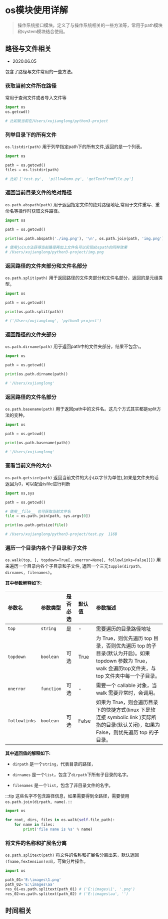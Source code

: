# os模块使用详解

> 操作系统接口模块。定义了与操作系统相关的一些方法等，常用于path模块和system模块结合使用。

## 路径与文件相关

- 2020.06.05

包含了路径与文件常用的一些方法。

### 获取当前文件所在路径

常用于查询文件或者导入文件等

```py
import os
os.getcwd()

# 比如我当前在/Users/xujianglong/python3-project
```
 
### 列举目录下的所有文件 

`os.listdir(path)` 用于列举指定path下的所有文件,返回的是一个列表。

```py
import os

path = os.getcwd()
files = os.listdir(path)

# 比如 ['test.py',  'pillowDemo.py', 'getTextFromFile.py']
```

### 返回当前目录文件的绝对路径

`os.path.abspath(path)` 用于返回指定文件的绝对路径地址,常用于文件重写、重命名等操作时获取文件路径。

```py
import os 

path = os.getcwd()

print(os.path.abspath('./img.png'), '\n', os.path.join(path, 'img.png'))

# 使用join方法获得当前路径再加上文件名可以实现abspath的同样效果
# /Users/xujianglong/python3-project/img.png
```

### 返回路径的文件夹部分和文件名部分

`os.path.split(path)` 用于返回路径的文件夹部分和文件名部分，返回的是元组类型。

```py
import os 

path = os.getcwd()

print(os.path.split(path))

# ('/Users/xujianglong', 'python3-project')
```

### 返回路径的文件夹部分

`os.path.dirname(path)` 用于返回path中的文件夹部分，结果不包含`\`。

```py
import os 

path = os.getcwd()

print(os.path.dirname(path))

# '/Users/xujianglong'
```

### 返回路径的文件名部分

`os.path.basename(path)` 用于返回path中的文件名。这几个方式其实都是split方法的变种。

```py
import os 

path = os.getcwd()

print(os.path.basename(path))

# '/Users/xujianglong'
```

### 查看当前文件的大小

`os.path.getsize(path)` 返回当前文件的大小(以字节为单位),如果是文件夹的话返回为0，可以配合isfile进行判断

```py
import os,sys

path = os.getcwd()

# 使用__file__ 也可获取当前文件名
file = os.path.join(path, sys.argv[0])

print(os.path.getsize(file))

# /Users/xujianglong/python3-project/test.py  116B
```

### 遍历一个目录内各个子目录和子文件

`os.walk(top, [, topdown=True[, onerror=None[, followlinks=False]]])` 用来遍历一个目录内各个子目录和子文件, 返回一个三元`tupple(dirpath, dirnames, filenames)`。

**其中参数解释如下:**

| 参数名  | 参数类型 | 是否必选 | 默认值 | 参数描述
| :--- | :---- | :---- | :---- | :----
| `top` | `string` | 是 | - | 需要遍历的目录路径地址
| `topdown`| `boolean` | 可选 | True | 为 True，则优先遍历 top 目录，否则优先遍历 top 的子目录(默认为开启)。如果 topdown 参数为 True，walk 会遍历top文件夹，与top 文件夹中每一个子目录。
| `onerror` |	`function` | 可选 | - | 需要一个 callable 对象，当 walk 需要异常时，会调用。
| `followlinks` |	`boolean` | 可选 | False | 如果为 True，则会遍历目录下的快捷方式(linux 下是软连接 symbolic link )实际所指的目录(默认关闭)，如果为 False，则优先遍历 top 的子目录。


**其中返回值的解释如下:**

- `dirpath` 是一个`string`，代表目录的路径，

- `dirnames` 是一个`list`，包含了`dirpath`下所有子目录的名字。

- `filenames` 是一个`list`，包含了非目录文件的名字。

:::tip
这些名字不包含路径信息，如果需要得到全路径，需要使用`os.path.join(dirpath, name)`.
:::

```py
import os

for root, dirs, files in os.walk(self.file_path):
    for name in files:
        print('file name is %s' % name)

```

### 将文件的名称和扩展名分离

`os.path.splitext(path)` 将文件的名称和扩展名分离出来，默认返回`(fname,fextension)元组`，可做分片操作。

```py
import os

path_01='E:\images\1.png'
path_02='E:\images\aa'
res_01=os.path.splitext(path_01) # ('E:\images\1', '.png')
res_02=os.path.splitext(path_02) # ('E:\images\aa', '')

```

## 时间相关



